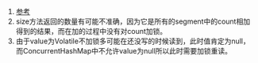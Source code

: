 1. [参考](https://blog.csdn.net/justloveyou_/article/details/72783008)   
1. size方法返回的数量有可能不准确，因为它是所有的segment中的count相加得到的结果，而在加的过程中没有对count加锁。   
1. 由于value为Volatile不加锁多可能在还没写的时候读到，此时值肯定为null，而ConcurrentHashMap中不允许value为null所以此时需要加锁重读。      
